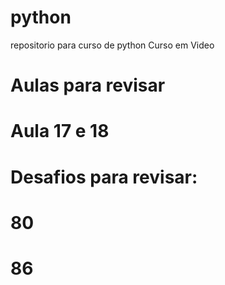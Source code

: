# python
 repositorio para curso de python Curso em Video

# Aulas para revisar
# Aula 17 e 18

# Desafios para revisar:
# 80
# 86





